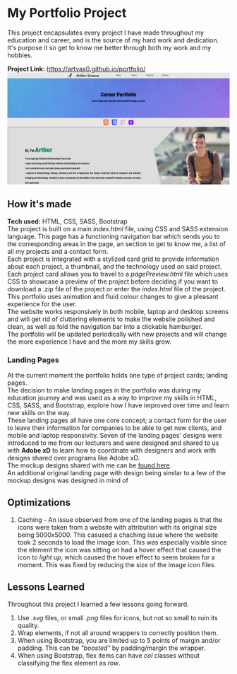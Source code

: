 # My Portfolio Project

This project encapsulates every project I have made throughout my education and career, and is the source of my hard work and dedication.  
It's purpose it so get to know me better through both my work and my hobbies.  

**Project Link:** https://artvax0.github.io/portfolio/  
![Project Thumbnail](/images/portfolioThumbnail.png)

## How it's made

**Tech used:** HTML, CSS, SASS, Bootstrap  
The project is built on a main _index.html_ file, using CSS and SASS extension language. This page has a functioning navigation bar which sends you to the corresponding areas in the page, an section to get to know me, a list of all my projects and a contact form.  
Each project is integrated with a stylized card grid to provide information about each project, a thumbnail, and the technology used on said project. Each project card allows you to travel to a _pagePreview.html_ file which uses CSS to showcase a preview of the project before deciding if you want to download a .zip file of the project or enter the _index.html_ file of the project.  
This portfolio uses animation and fluid colour changes to give a pleasant experience for the user.  
The website works responsively in both mobile, laptop and desktop screens and will get rid of cluttering elements to make the website polished and clean, as well as fold the navigation bar into a clickable hamburger.  
The portfolio will be updated periodically with new projects and will change the more experience I have and the more my skills grow.

### Landing Pages

At the current moment the portfolio holds one type of project cards; landing pages.  
The decision to make landing pages in the portfolio was during my education journey and was used as a way to improve my skills in HTML, CSS, SASS, and Bootstrap, explore how I have improved over time and learn new skills on the way.  
These landing pages all have one core concept; a contact form for the user to leave their information for companies to be able to get new clients, and mobile and laptop responsivity.
Seven of the landing pages' designs were introduced to me from our lecturers and were designed and shared to us with **Adobe xD** to learn how to coordinate with designers and work with designs shared over programs like Adobe xD.  
The mockup designs shared with me can be [found here](https://xd.adobe.com/view/cf02fdda-8ed7-4b86-9342-08c90324af44-9a51/flow/?hints=off).  
An additional original landing page with design being similar to a few of the mockup designs was designed in mind of 

## Optimizations

1. Caching - An issue observed from one of the landing pages is that the icons were taken from a website with attribution with its original size being 5000x5000. This casused a chaching issue where the website took 2 seconds to load the image icon. This was especially visible since the element the icon was sitting on had a hover effect that caused the icon to _light up_, which caused the hover effect to seem broken for a moment. This was fixed by reducing the size of the image icon files.

## Lessons Learned

Throughout this project I learned a few lessons going forward.

1. Use _.svg_ files, or small _.png_ files for icons, but not so small to ruin its quality.
2. Wrap elements, if not all around wrappers to correctly position them.
3. When using Bootstrap, you are limited up to 5 points of margin and/or padding. This can be _"boosted"_ by padding/margin the wrapper.
4. When using Bootstrap, flex items can have _col_ classes without classifying the flex element as _row_.

